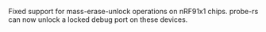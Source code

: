 Fixed support for mass-erase-unlock operations on nRF91x1 chips. probe-rs can now unlock a locked debug port on these devices.